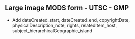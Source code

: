 
## Large image MODS form - UTSC - GMP
* Add dateCreated_start, dateCreated_end, copyrightDate, physicalDescription_note, rights, relatedItem_host, subject_hierarchicalGeographic_island
